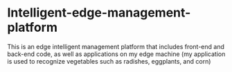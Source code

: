 
# Intelligent-edge-management-platform
This is an edge intelligent management platform that includes front-end and back-end code, as well as applications on my edge machine (my application is used to recognize vegetables such as radishes, eggplants, and corn)
